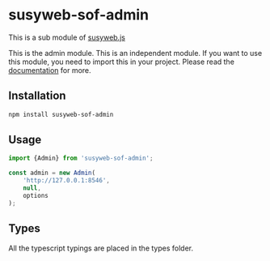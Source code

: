 # susyweb-sof-admin

This is a sub module of [susyweb.js][repo]

This is the admin module. This is an independent module. If you want to use this module, you need to import this in your project.
Please read the [documentation][docs] for more.

## Installation

```bash
npm install susyweb-sof-admin
```

## Usage

```js
import {Admin} from 'susyweb-sof-admin';

const admin = new Admin(
    'http://127.0.0.1:8546',
    null,
    options
);
```

## Types

All the typescript typings are placed in the types folder.

[docs]: http://susywebjs.readthedocs.io/en/1.0/
[repo]: https://octonion.institute/susy-js/susyweb.js
